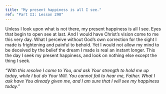 ```yaml
---
title: "My present happiness is all I see."
ref: "Part II: Lesson 290"
---
```


Unless I look upon what is not there, my present happiness is all I see.
Eyes that begin to open see at last. And I would have Christ’s vision
come to me this very day. What I perceive without God’s own correction
for the sight I made is frightening and painful to behold. Yet I would
not allow my mind to be deceived by the belief the dream I made is real
an instant longer. This the day I seek my present happiness, and look on
nothing else except the thing I seek.

*“With this resolve I come to You, and ask Your strength to hold me up
today, while I but do Your Will. You cannot fail to hear me, Father. What
I ask have You already given me, and I am sure that I will see my
happiness today.”*

